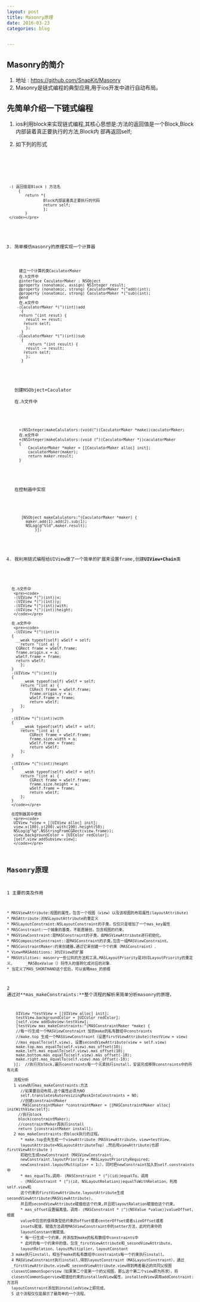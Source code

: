 ```yaml
---
layout: post
title: Masonry原理
date: 2016-03-23
categories: blog


---
```


## Masonry的简介

   1. 地址 : https://github.com/SnapKit/Masonry
   2. Masonry是链式编程的典型应用,用于ios开发中进行自动布局。

## 先简单介绍一下链式编程

   1. ios利用block来实现链式编程,其核心思想是:方法的返回值是一个Block,Block内部装着真正要执行的方法,Block内   部再返回self;
   2. 如下列的形式
   
      <pre><code> 
     -( 返回值是Block ) 方法名
         {   
            return *{   
                    Block内部装着真正要执行的代码
                    return self;
                    };
            }
     </code></pre>
            
            
   3. 简单模仿masonry的原理实现一个计算器
   
      <pre><code>
        建立一个计算的类CaculatorMaker
        在.h文件中
        @interface CaculatorMaker : NSObject
        @property (nonatomic, assign) NSInteger result;
        @property (nonatomic, strong) CaculatorMaker *(^add)(int);
        @property (nonatomic, strong) CaculatorMaker *(^sub)(int);
        @end
        在.m文件中
       -(CaculatorMaker *(^)(int))add
         {
        return ^(int resut) {
          _result += resut;
          return self;
           };
         }
       -(CaculatorMaker *(^)(int))sub
         {
            return ^(int result) {
          _result -= result;
          return self;
           };
         }       
       </code></pre>
          
       创建NSObject+Caculator        
        在.h文件中
        <pre><code>
        +(NSInteger)makeCalulators:(void(^)(CaculatorMaker *make))caculatorMaker;
        在.m文件中
        +(NSInteger)makeCalulators:(void (^)(CaculatorMaker *))caculatorMaker
        {
            CaculatorMaker *maker = [[CaculatorMaker alloc] init];
            caculatorMaker(maker);
            return maker.result;
        }
        </code></pre>
        
    
       在控制器中实现
        <pre><code>
         [NSObject makeCalulators:^(CaculatorMaker *maker) {
           maker.add(1).add(2).sub(1);
           NSLog(@"%ld",maker.result);
               }];    
        </code></pre>
        

   4.  我利用链式编程给UIView做了一个简单的扩展来设置frame,创建**UIView+Chain**类
    
      在.h文件中
       <pre><code>
       -(UIView *(^)(int))x;
       -(UIView *(^)(int))y;
       -(UIView *(^)(int))with;
       -(UIView *(^)(int))height;
       </code></pre>
     
      在.m文件中
       <pre><code>
       -(UIView *(^)(int))x
      {
        __weak typeof(self) wSelf = self;
          return ^(int a) {
        CGRect frame = wSelf.frame;
        frame.origin.x = a;
        wSelf.frame = frame;
        return wSelf;
          };
      }
      -(UIView *(^)(int))y
      {
          __weak typeof(self) wSelf = self;
          return ^(int a) {
              CGRect frame = wSelf.frame;
              frame.origin.y = a;
              wSelf.frame = frame;
              return wSelf;
          };
      }

      -(UIView *(^)(int))with
      {
          __weak typeof(self) wSelf = self;
          return ^(int a) {
              CGRect frame = wSelf.frame;
              frame.size.width = a;
              wSelf.frame = frame;
              return wSelf;
          };
      }

      -(UIView *(^)(int))height
      {
          __weak typeof(self) wSelf = self;
          return ^(int a) {
              CGRect frame = wSelf.frame;
              frame.size.height = a;
              wSelf.frame = frame;
              return wSelf;
          };
      }
      </code></pre>
      
      在控制器其中使用
       <pre><code>
       UIView *view = [[UIView alloc] init];
       view.x(100).y(200).with(100).height(50);
       NSLog(@"%@",NSStringFromCGRect(view.frame));
       view.backgroundColor = [UIColor redColor];
       [self.view addSubview:view];
       </code></pre>
             

## Masonry原理

  1 主要的类及作用
  
    * MASViewAttribute:视图的属性，包含一个视图（view）以及该视图的布局属性(layoutAttribute)
    * MASAttribute:对NSLayoutAttribute的重定义
    * MASLayoutConstraint:NSLayoutConstraint的子类，仅仅只是增加了一个mas_key属性
    * MASConstraint:一个抽象的基类，不能直接创，包含视图的约束。
    * MASViewConstraint:是MASConstraint的子类，由MASViewAttribute进行初始化。
    * MASCompositeConstraint::是MASConstraint的子类,包含一组MASViewConstraint。
    * MASConstraintMaker:约束创建器,通过它来创建一个个约束（MASConstraint）.
    * View+MASAdditions: 对UIView的扩展
    * MASUtilities: masonry一些公共的方法和工具,MASLayoutPriority是对UILayoutPriority的重定义，     _MASBoxValue（）将传入的值转化成对应的对象.
    * 当定义了MAS_SHORTHAND这个宏后，可以省略mas_的前缀
    
 2  通过对**mas_makeConstraints:**整个流程的解析来简单分析masonry的原理，
         
        UIView *testView = [[UIView alloc] init];
        testView.backgroundColor = [UIColor redColor];
        [self.view addSubview:testView];
        [testView mas_makeConstraints:^(MASConstraintMaker *make) {
        //每一行生成一个MASViewConstraint 加到make的私有数组中constraints
        //make.top 生成一个MASViewConstraint（设置firstViewAttribute)(testView = view)
        //mas_equalTo(self.view), 设置secondViewAttribute(view = self.view)
        make.top.mas_equalTo(self.view).mas_offset(10);
        make.left.mas_equalTo(self.view).mas_offset(10);
        make.bottom.mas_equalTo(self.view).mas_offset(-10);
        make.right.mas_equalTo(self.view).mas_offset(-10);
       }];  //执行完block,遍历constraints每一个元素执行install，安装完成移除constraints中的所有元素
       
       流程分析
       1 view执行mas_makeConstraints:方法
          //如果要自动布局,这个属性必须为NO
          self.translatesAutoresizingMaskIntoConstraints = NO;
          //创建constraintMaker
           MASConstraintMaker *constraintMaker = [[MASConstraintMaker alloc] initWithView:self];
         //执行block
         block(constraintMaker);
         //constraintMaker再执行install
         return [constraintMaker install];
       2 mas_makeConstraints:的block执行的过程。
          * make.top会先生成一个viewAttribute（MASViewAttribute，view=testView,
          layoutAttribute=NSLayoutAttributeTop）,然后用viewAttribute(也即firstViewAttribute )
          初始化生成newConstraint（MASViewConstraint，
          newConstraint.layoutPriority = MASLayoutPriorityRequired;
          newConstraint.layoutMultiplier = 1;），同时把newConstraint加入到self.constraints中
          * mas_equalTo,调用- (MASConstraint * (^)(id))equalTo，调用
          - (MASConstraint * (^)(id, NSLayoutRelation))equalToWithRelation，利用self.view和
          这个约束的firstViewAttribute.layoutAttribute生成secondViewAttribute(MASViewAttribute)，   
          并且把secondViewAttribute赋值给这个约束,并且把layoutRalation赋值给这个约束。
          * mas_offset设置偏离值，调用- (MASConstraint * (^)(NSValue *value))valueOffset,根据
          value中包含的值得类型给约束的offset或者centerOffset或者sizeOffset或者
          insets赋值，赋值方法调用MASViewConstraint中的setter方法，此时约束中的
          layoutConstant被赋值。
          * 每一行生成一个约束，并添加到make的私有数组中constraints中
          * 此时的每一个约束中的值，包含_firstViewAttribute和_secondViewAttribute,
          layoutRelation，layoutMultiplier，layoutConstant
      3 make执行install，相当于make的私有数组中constraints每一个约束执行install。
      4 MASViewConstraint执行install,得到layoutConstraint（MASLayoutConstraint），通过
      _firstViewAttribute.view和_secondViewAttribute.view得到两者最近的共同父视图
      closestCommonSuperview（如果第二个是第一个的父视图，那么这个第二个view即为所求），将  
      closestCommonSuperview赋值给约束的installedView属性，installedView调用addConstraint:方法将
      layoutConstraint添加到installedView上即完成。
      5 这个流程仅仅是展示了最简单的一个流程。




         

     
  
  
 
  
  